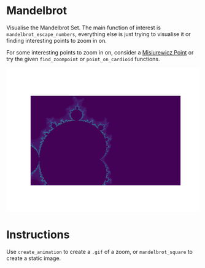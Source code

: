 # Mandelbrot
Visualise the Mandelbrot Set. The main function of interest is `mandelbrot_escape_numbers`, everything else is just trying to visualise it or finding interesting points to zoom in on.

For some interesting points to zoom in on, consider a [Misiurewicz Point](https://en.wikipedia.org/wiki/Misiurewicz_point) or try the given `find_zoompoint` or `point_on_cardioid` functions.

![Zoom Example](assets/zoom_example.gif)


# Instructions
Use `create_animation` to create a `.gif` of a zoom, or `mandelbrot_square` to create a static image.